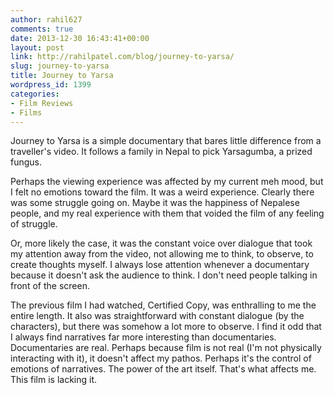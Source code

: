 ```yaml
---
author: rahil627
comments: true
date: 2013-12-30 16:43:41+00:00
layout: post
link: http://rahilpatel.com/blog/journey-to-yarsa/
slug: journey-to-yarsa
title: Journey to Yarsa
wordpress_id: 1399
categories:
- Film Reviews
- Films
---
```


Journey to Yarsa is a simple documentary that bares little difference from a traveller's video. It follows a family in Nepal to pick Yarsagumba, a prized fungus.

Perhaps the viewing experience was affected by my current meh mood, but I felt no emotions toward the film. It was a weird experience. Clearly there was some struggle going on. Maybe it was the happiness of Nepalese people, and my real experience with them that voided the film of any feeling of struggle.

Or, more likely the case, it was the constant voice over dialogue that took my attention away from the video, not allowing me to think, to observe, to create thoughts myself. I always lose attention whenever a documentary because it doesn't ask the audience to think. I don't need people talking in front of the screen.

The previous film I had watched, Certified Copy, was enthralling to me the entire length. It also was straightforward with constant dialogue (by the characters), but there was somehow a lot more to observe. I find it odd that I always find narratives far more interesting than documentaries. Documentaries are real. Perhaps because film is not real (I'm not physically interacting with it), it doesn't affect my pathos. Perhaps it's the control of emotions of narratives. The power of the art itself. That's what affects me. This film is lacking it.
